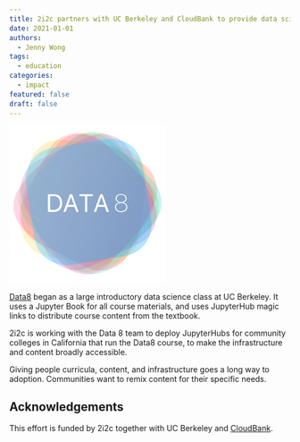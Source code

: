 ```yaml
---
title: 2i2c partners with UC Berkeley and CloudBank to provide data science education hubs for community colleges in California
date: 2021-01-01
authors:
  - Jenny Wong
tags:
  - education
categories:
  - impact
featured: false
draft: false
---
```


![Data8 logo](cover-featured.png "[Data8](https://github.com/data-8). MIT licensed.")

[Data8](https://www.data8.org/) began as a large introductory data science class at UC Berkeley. It uses a Jupyter Book for all course materials, and uses JupyterHub magic links to distribute course content from the textbook.

2i2c is working with the Data 8 team to deploy JupyterHubs for community colleges in California that run the Data8 course, to make the infrastructure and content broadly accessible.

Giving people curricula, content, and infrastructure goes a long way to adoption. Communities want to remix content for their specific needs.

## Acknowledgements

This effort is funded by 2i2c together with UC Berkeley and [CloudBank](../../../collaborators/cloudbank/).